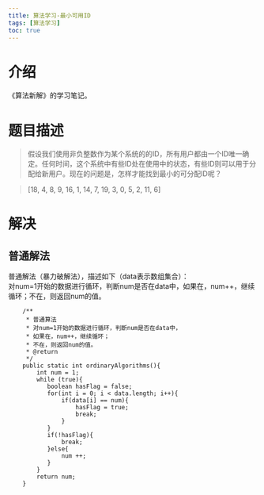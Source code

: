 ```yaml
---
title: 算法学习-最小可用ID
tags: [算法学习]
toc: true
---
```


# 介绍
《算法新解》的学习笔记。
# 题目描述
>假设我们使⽤⾮负整数作为某个系统的的ID，所有⽤户都由⼀个ID唯⼀确定。任何时间，这个系统中有些ID处在使⽤中的状态，有些ID则可以⽤于分配给新⽤户。现在的问题是，怎样才能找到最⼩的可分配ID呢？

>[18, 4, 8, 9, 16, 1, 14, 7, 19, 3, 0, 5, 2, 11, 6]

# 解决
## 普通解法
普通解法（暴力破解法），描述如下（data表示数组集合）：   
对num=1开始的数据进行循环，判断num是否在data中，如果在，num++，继续循环；不在，则返回num的值。   
```
    /**
     * 普通算法
     * 对num=1开始的数据进行循环，判断num是否在data中，
     * 如果在，num++，继续循环；
     * 不在，则返回num的值。
     * @return
     */
    public static int ordinaryAlgorithms(){
        int num = 1;
        while (true){
           boolean hasFlag = false;
           for(int i = 0; i < data.length; i++){
               if(data[i] == num){
                   hasFlag = true;
                   break;
               }
           }
           if(!hasFlag){
               break;
           }else{
               num ++;
           }
        }
        return num;
    }
```


